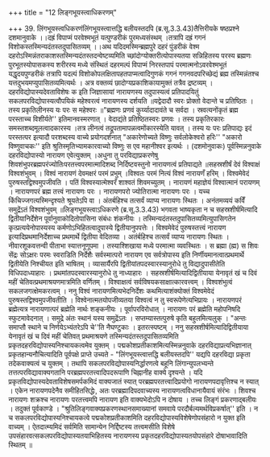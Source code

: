 +++
title = "12 लिङ्गभूयस्त्वाधिकरणम्"

+++
39. लिंगभूयस्त्वधिकरणंलिंगभूयस्त्वात्तद्धि बलीयस्तदपि (ब्र.सू.3.3.43)तैत्तिरीयके षष्ठप्रश्ने दशमानुवाके ।।दह्रं विपाप्मं परवेश्मभूतं यत्पुण्डरीकं पुरमध्यसंस्थम् ।तत्रापि दह्रं गगनं विशोकस्तस्मिन्यदंतस्तदुपासितव्यम् ।।अथ यदिदमस्मिन्ब्रह्मपुरे दहरं पुंडरीकं वेश्म दहरोऽस्मिन्नंतराकाशस्तस्मिन्यदंतस्तदन्वेष्टव्यमिति च्छांदोग्योक्तरीत्योपास्यतया सन्निहितस्य परस्य ब्रह्मणः पुरभूतस्योपासकस्य शरीरस्य मध्ये संस्थितं दहरमल्पं विपाप्मं निरस्तपापं परमात्मनोऽवरवेश्मभूतं यद्धृदयपुण्डरीकं तत्रापि यदल्पं विशोकोपलक्षितापहतपाप्मत्वादिगुणकं गगनं गगनवदपरिच्छेद्यं ब्रह्म तस्मिन्नंतश्च यत्तदुभयमप्युपासितव्यमित्यर्थः । अत्र वक्तव्यं छादोग्यप्रकाशिकायामुक्तं तत्रैव द्रष्टव्यम् । दहरविद्योपास्यदेवताविशेषः क इति जिज्ञासायां नारायणस्य तदुपास्यत्वं प्रतिपादयितुं सकलपरविद्योपास्यत्वौपयिकं महेश्वरत्वं नारायणस्य दर्शयति ॥यद्वेदादौ स्वरः प्रोक्तो वेदान्ते च प्रतिष्ठितः ।तस्य प्रकृतिलीनस्य यः परः स महेश्वरः ॥"ब्रह्मणः प्रणवं कुर्य्यादादावंते च सर्वदा । स्रवत्यनोंकृतं ब्रह्म परस्ताच्च विशीर्यते'' इतिमानवस्मरणात् । वेदाद्यंते प्रतिष्ठितस्वरः प्रणवः । तस्य प्रकृतिरकारः समस्तशब्दमूलत्वादकारस्य ।तत्र लीनत्वं तद्रूपतामापन्नत्वमोंकारस्येति यावत् । तस्य यः परः प्रतिपाद्यः इदं परस्तत्पर इत्यादौ परशब्दस्य वाच्ये प्रयोगदर्शनात् "अकारेणोच्यते विष्णुः सर्वलोकेश्वरो हरिः'' "अकारो विष्णुवाचकः'' इति श्रुतिस्मृतिभ्यामकारवाच्यो विष्णुः स एव महानीश्वर इत्यर्थः । (दशमोनुवाकः) पूर्वस्मिन्ननुवाके दहरविद्योपास्यो नारायण एवेत्युक्तम् ।अधुना तु परविद्याप्रकरणेषु शिवशंभुपरब्रह्मपरंज्योतिःपरतत्त्वपरमात्मादिशब्द निर्दिष्टवस्तुनो नारायणत्वं प्रतिपाद्यते ॥सहस्रशीर्षं देवं विश्वाक्षं विश्वशंभुवम् । विश्वं नारायणं देवमक्षरं परमं प्रभुम् ।विश्वतः परमं नित्यं विश्वं नारायणँ हरिम् । विश्वमेवेदं पुरुषस्तद्विश्वमुपजीवति । पतिं विश्वस्यात्मेश्वरँ शाश्वतं शिवमच्युतम् । नारायणं महाज्ञेयं विश्वात्मानं परायणम् । नारायणपरं ब्रह्म तत्त्वं नारायणः परः । नारायणपरो ज्योतिरात्मा नारायणः परः । यच्च किंचिज्जगत्यस्मिन्दृश्यते श्रूयतेऽपि वा । अंतर्बहिश्च तत्सर्वं व्याप्य नारायणः स्थितः । अनंतमव्ययं कविँ समुद्रेंऽतं विश्वशंभुवम् ॥लिङ्गभूयस्त्वाऽधिकरणे (ब्र.सू.3.3.43) भगवता भाष्यकृता न च सहस्रशीर्षमित्यादि द्वितीयानिर्देशेन पूर्वानुवाकोदितोपासिना संबंधः शंकनीयः । तस्मिन्यदंतस्तदुपासितव्यमित्युपासिगतेन कृत्प्रत्ययेनोपास्यस्य कर्मणोऽभिहितत्वादुपास्ये द्वितीयानुपपत्तेः । विश्वमेवेदं पुरुषस्तत्त्वं नारायण इत्यादिप्रथमानिर्देशाच्च प्रथमार्थे द्वितीया वेदितव्या । अतंर्बहिश्च तत्सर्वं व्याप्य नारायणः स्थितः । नीवारशूकवत्तन्वी पीताभा स्यात्तनूणूपमा । तस्याश्शिखाया मध्ये परमात्मा व्यवस्थितः । स ब्रह्मा (ह्म) स शिवः सेंद्रः सोऽक्षरः परमः स्वराडिति निर्देशैः सर्वस्मात्परो नारायण एव सर्वत्रोपास्य इति निर्णीयमानत्वात्प्रथमार्थे द्वितीयेति निश्चीयत इति भाषितम् । व्यासार्यैरपि द्वितीयांतपदस्वारस्यानुरोधे तु विद्यादुपासीतेति विधिपदाध्याहारः । प्रथमांतपदस्वारस्यानुरोधे तु नाध्याहारः । सहस्रशीर्षमित्यादिद्वितीयाया येनावृतं खं च दिवं महीं चेतिवत्प्रथमाश्रयणमात्रमिति वर्णितम् । विश्वाक्षत्वं सर्वविषयकसाक्षात्कारवत्त्वम् । विश्वशंभुत्वं सकलजगत्क्षेमकरत्वम् । ननु विश्वं नारायणमित्यभेदनिर्देशः कथमित्याशंक्योक्तं विश्वमेवेदं पुरुषस्तद्विश्वमुपजीवतीति । विश्वेनात्मतयोपजीव्यतया विश्वत्वं न तु स्वरूपेणेत्यभिप्रायः । नारायणपरं ब्रह्मेत्यत्र नारायणात्परं ब्रह्मेति नार्थः शङ्कनीयः । पूर्वापरविरोधात् । नारायणः परं ब्रह्मेति महोपनिषदि स्फुटमावेदनात् । समुद्रे अंतः स्थानं यस्य समुद्रेंऽतः । सप्तम्यास्तत्पुरुषे कृति बहुलमित्यलुक् । "अन्तः समाप्तौ स्थाने च निर्णयेऽभ्यंतरेऽपि चे''ति नैघण्टुकाः । इतरत्स्पष्टम् । ननु सहस्रशीर्षमित्यादिद्वितीयाया येनावृतं खं च दिवं महीं चेतिवत् प्रथमाश्रयणे तस्मिन्यदंतस्तदुपासितव्यमिति प्रकृतदहरविद्योपास्यनिश्चायकत्वमेव युक्तम् । पद्मकोशप्रतीकाशमित्यस्मिन्ननुवाके दहरविद्याप्रत्यभिज्ञानात् प्रकृतहान्यनौचित्यादिति पूर्वपक्षे प्राप्ते उच्यते - "लिंगभूयस्त्वात्तद्धि बलीयस्तदपि'' यद्यपि दहरविद्या प्रकृता तदेकवाक्यत्वं च युक्तम् । तथापि सकलपरविद्योपास्यनिर्द्धारणत्वे बहूनि लिंगान्युपलभ्यन्ते तत्तत्परविद्यावाक्यगतानि परब्रह्मपरतत्त्वादिपदरूपाणि चिह्नानीह वाक्ये दृश्यन्ते । यदि प्रकृतविद्योपास्यदेवताविशेषसमर्पकमिदं वाक्यजातं स्यात् परब्रह्मपरतत्त्वादिप्रयोगो नारायणपदावृत्तिश्च न स्यात् । एकेन नारायणपदेनैव समीहितसिद्धेः, अतः परब्रह्मादिपदवाच्यस्य नारायणत्वविधानायैवायं संरंभः । शिवश्च नारायणः शक्रश्च नारायणः परतत्त्वमपि नारायण इति वाक्यभेदोऽपि न दोषाय । तच्च लिङ्गं प्रकरणाद्बलीयः । तदुक्तं पूर्वकाण्डे । "श्रुतिलिङ्गवाक्यप्रकरणस्थानसमाख्यानां समवाये परदौर्बल्यमर्थविप्रकर्षात्'' इति । न च सकलपरविद्योपास्यनिश्चायकत्वे पद्मकोशप्रतीकाशमिति दहरविद्योपास्यविशेषेणोपसंहारो न युक्त इति वाच्यम् । ऐतदात्म्यमिदं सर्वमिति सामान्येन निर्द्दिष्टस्य तत्त्वमसीति विशेषे उपसंहारवत्सकलपरविद्योपास्यतयाभिहितस्य नारायणस्य प्रकृतदहरविद्योपास्यतयोपसंहारे दोषाभावादिति स्थितम् ॥